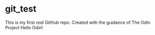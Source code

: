 # git_test
This is my first *real* GitHub repo. Created with the guidance of The Odin Project
Hello Odin!